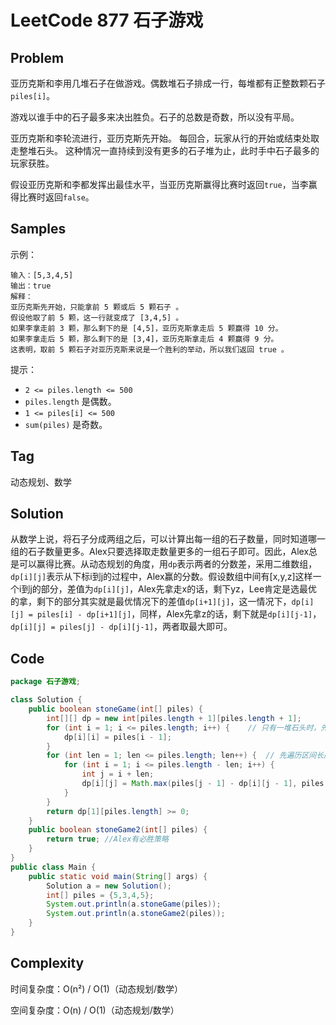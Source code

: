 # LeetCode 877 石子游戏

## Problem

亚历克斯和李用几堆石子在做游戏。偶数堆石子排成一行，每堆都有正整数颗石子`piles[i]`。

游戏以谁手中的石子最多来决出胜负。石子的总数是奇数，所以没有平局。

亚历克斯和李轮流进行，亚历克斯先开始。 每回合，玩家从行的开始或结束处取走整堆石头。 这种情况一直持续到没有更多的石子堆为止，此时手中石子最多的玩家获胜。

假设亚历克斯和李都发挥出最佳水平，当亚历克斯赢得比赛时返回`true`，当李赢得比赛时返回`false`。

## Samples

示例：

```
输入：[5,3,4,5]
输出：true
解释：
亚历克斯先开始，只能拿前 5 颗或后 5 颗石子 。
假设他取了前 5 颗，这一行就变成了 [3,4,5] 。
如果李拿走前 3 颗，那么剩下的是 [4,5]，亚历克斯拿走后 5 颗赢得 10 分。
如果李拿走后 5 颗，那么剩下的是 [3,4]，亚历克斯拿走后 4 颗赢得 9 分。
这表明，取前 5 颗石子对亚历克斯来说是一个胜利的举动，所以我们返回 true 。
```


提示：

- `2 <= piles.length <= 500`
- `piles.length` 是偶数。
- `1 <= piles[i] <= 500`
- `sum(piles)` 是奇数。

## Tag

动态规划、数学

## Solution

从数学上说，将石子分成两组之后，可以计算出每一组的石子数量，同时知道哪一组的石子数量更多。Alex只要选择取走数量更多的一组石子即可。因此，Alex总是可以赢得比赛。从动态规划的角度，用`dp`表示两者的分数差，采用二维数组，`dp[i][j]`表示从下标i到j的过程中，Alex赢的分数。假设数组中间有[x,y,z]这样一个i到j的部分，差值为`dp[i][j]`，Alex先拿走x的话，剩下yz，Lee肯定是选最优的拿，剩下的部分其实就是最优情况下的差值`dp[i+1][j]`，这一情况下，`dp[i][j] = piles[i] - dp[i+1][j]`，同样，Alex先拿z的话，剩下就是`dp[i][j-1]`，`dp[i][j] = piles[j] - dp[i][j-1]`，两者取最大即可。

## Code

```java
package 石子游戏;

class Solution {
    public boolean stoneGame(int[] piles) {
        int[][] dp = new int[piles.length + 1][piles.length + 1];
        for (int i = 1; i <= piles.length; i++) {    // 只有一堆石头时，先手能领先的最大分值就是这堆石头的数量。
            dp[i][i] = piles[i - 1];
        }
        for (int len = 1; len <= piles.length; len++) {  // 先遍历区间长度
            for (int i = 1; i <= piles.length - len; i++) {
                int j = i + len;
                dp[i][j] = Math.max(piles[j - 1] - dp[i][j - 1], piles[i - 1] - dp[i + 1][j]);
            }
        }
        return dp[1][piles.length] >= 0;
    }
    public boolean stoneGame2(int[] piles) {
        return true; //Alex有必胜策略
    }
}
public class Main {
    public static void main(String[] args) {
        Solution a = new Solution();
        int[] piles = {5,3,4,5};
        System.out.println(a.stoneGame(piles));
        System.out.println(a.stoneGame2(piles));
    }
}
```

## Complexity

时间复杂度：O(n²) / O(1)（动态规划/数学）

空间复杂度：O(n) / O(1)（动态规划/数学）
